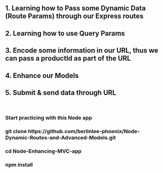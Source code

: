 <h2>1. Learning how to Pass some Dynamic Data (Route Params) through our Express routes</h2>
<h2>2. Learning how to use Query Params</h2>
<h2>3. Encode some information in our URL, thus we can pass a productId as part of the URL</h2>
<h2>4. Enhance our Models</h2>
<h2>5. Submit & send data through URL</h2>
<br>
<h3>Start practicing with this Node app</h3>
<h3>git clone https://github.com/berlinlee-phoenix/Node-Dynamic-Routes-and-Advanced-Models.git</h3>
<h3>cd Node-Enhancing-MVC-app</h3>
<h3>npm install</h3>
